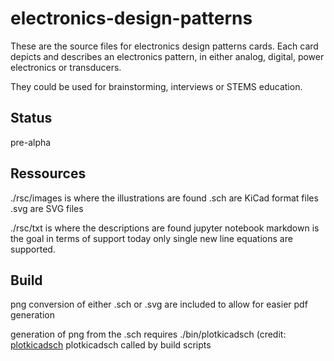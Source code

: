 # electronics-design-patterns

These are the source files for electronics design patterns cards. Each card depicts and describes an electronics pattern, in either analog, digital, power electronics or transducers.

They could be used for brainstorming, interviews or STEMS education.

## Status
pre-alpha

## Ressources
./rsc/images is where the illustrations are found
.sch are KiCad format files
.svg are SVG files

./rsc/txt is where the descriptions are found
jupyter notebook markdown is the goal in terms of support
today only single new line equations are supported.

## Build
png conversion of either .sch or .svg are included to allow for easier pdf generation

generation of png from the .sch requires ./bin/plotkicadsch (credit: [plotkicadsch](https://github.com/jnavila/plotkicadsch)
plotkicadsch called by build scripts